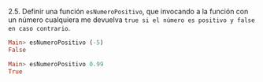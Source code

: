2.5. Definir una función ```esNumeroPositivo```, que invocando a la función con un número
cualquiera me devuelva ```true si el número es positivo y false en caso contrario```.

```haskell
Main> esNumeroPositivo (-5)
False

Main> esNumeroPositivo 0.99
True
```